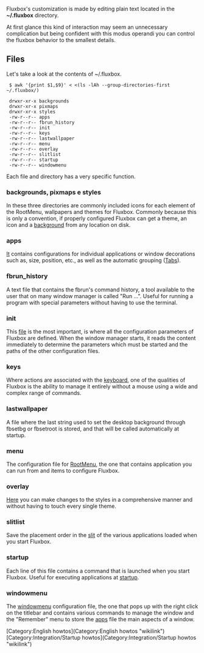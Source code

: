 Fluxbox's customization is made by editing plain text located in the **\~/.fluxbox** directory.

At first glance this kind of interaction may seem an unnecessary complication but being confident with this modus operandi you can control the fluxbox behavior to the smallest details.

Files
-----

Let's take a look at the contents of \~/.fluxbox.

     $ awk '{print $1,$9}' < <(ls -lAh --group-directories-first ~/.fluxbox/)

     drwxr-xr-x backgrounds
     drwxr-xr-x pixmaps
     drwxr-xr-x styles
     -rw-r--r-- apps
     -rw-r--r-- fbrun_history
     -rw-r--r-- init
     -rw-r--r-- keys
     -rw-r--r-- lastwallpaper
     -rw-r--r-- menu
     -rw-r--r-- overlay
     -rw-r--r-- slitlist
     -rw-r--r-- startup
     -rw-r--r-- windowmenu

Each file and directory has a very specific function.

### backgrounds, pixmaps e styles

In these three directories are commonly included icons for each element of the RootMenu, wallpapers and themes for Fluxbox. Commonly because this is only a convention, if properly configured Fluxbox can get a theme, an icon and a [background](http://fluxbox-wiki.org/index.php?title=Howto_set_the_background) from any location on disk.

### apps

[It](http://fluxbox-wiki.org/index.php?title=Editing_the_apps_file) contains configurations for individual applications or window decorations such as, size, position, etc., as well as the automatic grouping ([Tabs](Tabs "wikilink")).

### fbrun\_history

A text file that contains the fbrun's command history, a tool available to the user that on many window manager is called "Run ...". Useful for running a program with special parameters without having to use the terminal.

### init

This [file](http://fluxbox-wiki.org/index.php?title=Editing_the_init_file) is the most important, is where all the configuration parameters of Fluxbox are defined. When the window manager starts, it reads the content immediately to determine the parameters which must be started and the paths of the other configuration files.

### keys

Where actions are associated with the [keyboard](http://fluxbox-wiki.org/index.php?title=Keyboard_shortcuts), one of the qualities of Fluxbox is the ability to manage it entirely without a mouse using a wide and complex range of commands.

### lastwallpaper

A file where the last string used to set the desktop background through fbsetbg or fbsetroot is stored, and that will be called automatically at startup.

### menu

The configuration file for [RootMenu](http://fluxbox-wiki.org/index.php?title=Editing_the_menu), the one that contains application you can run from and items to configure Fluxbox.

### overlay

[Here](http://fluxbox-wiki.org/index.php?title=Overlay) you can make changes to the styles in a comprehensive manner and without having to touch every single theme.

### slitlist

Save the placement order in the [slit](http://fluxbox-wiki.org/index.php?title=FAQ#What_is_the_slit) of the various applications loaded when you start Fluxbox.

### startup

Each line of this file contains a command that is launched when you start Fluxbox. Useful for executing applications at [startup](http://fluxbox-wiki.org/index.php?title=Editing_the_startup_file).

### windowmenu

The [windowmenu](http://fluxbox-wiki.org/index.php?title=Editing_the_windowmenu) configuration file, the one that pops up with the right click on the titlebar and contains various commands to manage the window and the "Remember" menu to store the [apps](http://fluxbox-wiki.org/index.php?title=Editing_the_apps_file) file the main aspects of a window.

[Category:English howtos](Category:English howtos "wikilink") [Category:Integration/Startup howtos](Category:Integration/Startup howtos "wikilink")
